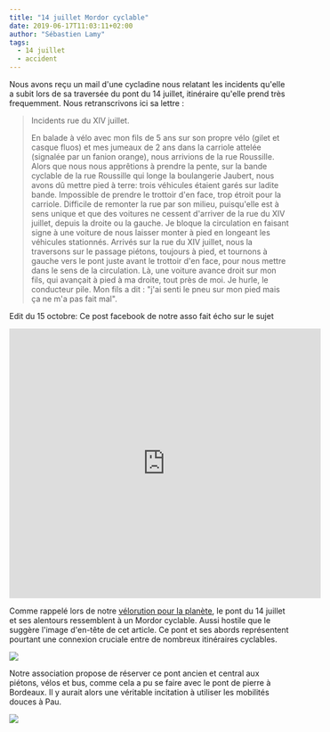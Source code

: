 ```yaml
---
title: "14 juillet Mordor cyclable"
date: 2019-06-17T11:03:11+02:00
author: "Sébastien Lamy"
tags:
  - 14 juillet
  - accident
---
```


Nous avons reçu un mail d'une cycladine nous relatant les incidents qu'elle
a subit lors de sa traversée du pont du 14 juillet, itinéraire qu'elle prend
très frequemment. Nous retranscrivons ici sa lettre :

> Incidents rue du XIV juillet.
> 
> En balade à vélo avec mon fils de 5 ans sur son propre vélo (gilet et
> casque fluos) et mes jumeaux de 2 ans dans la carriole attelée (signalée
> par un fanion orange), nous arrivions de la rue Roussille. Alors que
> nous nous apprêtions à prendre la pente, sur la bande cyclable de la rue
> Roussille qui longe la boulangerie Jaubert, nous avons dû mettre pied à
> terre: trois véhicules étaient garés sur ladite bande. Impossible de
> prendre le trottoir d'en face, trop étroit pour la carriole. Difficile
> de remonter la rue par son milieu, puisqu'elle est à sens unique et que
> des voitures ne cessent d'arriver de la rue du XIV juillet, depuis la
> droite ou la gauche. Je bloque la circulation en faisant signe à une
> voiture de nous laisser monter à pied en longeant les véhicules
> stationnés. Arrivés sur la rue du XIV juillet, nous la traversons sur le
> passage piétons, toujours à pied, et tournons à gauche vers le pont
> juste avant le trottoir d'en face, pour nous mettre dans le sens de la
> circulation. Là, une voiture avance droit sur mon fils, qui avançait à
> pied à ma droite, tout près de moi. Je hurle, le conducteur pile. Mon
> fils a dit : "j'ai senti le pneu sur mon pied mais ça ne m'a pas fait mal".

Edit du 15 octobre: Ce post facebook de notre asso fait écho sur le sujet
<iframe src="https://www.facebook.com/plugins/video.php?href=https%3A%2F%2Fwww.facebook.com%2Fpauaveloo%2Fvideos%2F253107245577008%2F&show_text=1&width=560" width="560" height="484" style="border:none;overflow:hidden" scrolling="no" frameborder="0" allowTransparency="true" allow="encrypted-media" allowFullScreen="true"></iframe>

Comme rappelé lors de notre [vélorution pour la planète], le pont du 14 juillet 
et ses alentours ressemblent à un Mordor cyclable. Aussi hostile que le suggère
l'image d'en-tête de cet article. Ce pont et ses abords représentent pourtant 
une connexion cruciale entre de nombreux itinéraires cyclables. 

![](/blog/2019/velorution-pour-la-planete-a-pau/connexion-14-juillet.jpg)

Notre association propose de réserver ce pont 
ancien et central aux piétons, vélos et bus, comme cela a pu se faire avec le 
pont de pierre à Bordeaux. Il y aurait alors une véritable incitation à 
utiliser les mobilités douces à Pau.
 
![](pont-fleuri.jpg)

[vélorution pour la planète]: /blog/2019/velorution-pour-la-planete-a-pau/